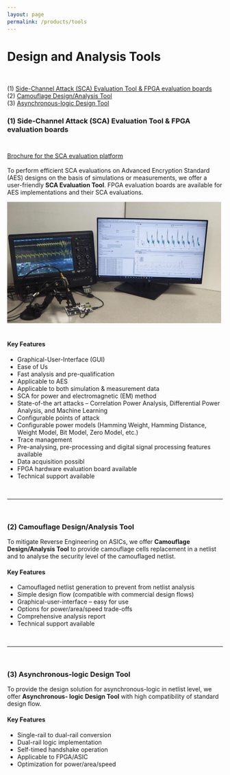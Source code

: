 ```yaml
---
layout: page
permalink: /products/tools
---
```


<div>
<content>
</content>
</div>
<div>
<content>
</content>
</div>
<link rel="stylesheet" href="https://cdnjs.cloudflare.com/ajax/libs/font-awesome/4.7.0/css/font-awesome.min.css">


# Design and Analysis Tools

<br>

<a id="first"></a>

<ul style="list-style-type:none; padding-left: 0;">
  <li>(1) <a href="#first">Side-Channel Attack (SCA) Evaluation Tool & FPGA evaluation boards</a></li>
  <li>(2) <a href="#second">Camouflage Design/Analysis Tool</a></li>
  <li>(3) <a href="#third">Asynchronous-logic Design Tool</a></li>
</ul>

### (1) Side-Channel Attack (SCA) Evaluation Tool & FPGA evaluation boards


<br>
<i class="fa fa-file-pdf-o" aria-hidden="true" style="font-size:24px;"></i>
<a class="brochure" href="/assets/products/evaluation/SCA Platform Brochure_v3 09072020.pdf" download>Brochure for the SCA evaluation platform</a>

To perform efficient SCA evaluations on Advanced Encryption Standard (AES) designs on the basis of simulations or measurements, we offer a user-friendly <strong>SCA Evaluation Tool</strong>. FPGA evaluation boards are available for AES implementations and their SCA evaluations.

<div class="col-sm-auto">
   <img class="mx-auto d-block" src="/assets/products/evaluation/sca_evaluation.jpeg" style="width:500px;">
</div>
<br>
<div class="container">
   <div class="row">
      <div class="col">
         <h4><strong>Key Features</strong></h4>
         <ul>
            <li>Graphical-User-Interface (GUI)</li>
            <li>Ease of Us</li>
            <li>Fast analysis and pre-qualification</li>
            <li>Applicable to AES</li>
            <li>Applicable to both simulation & measurement data</li>
            <li>SCA for power and electromagnetic (EM) method</li>
            <li>State-of-the art attacks – Correlation Power Analysis, Differential Power Analysis, and Machine Learning</li>
            <li>Configurable points of attack</li>
            <li>Configurable power models (Hamming Weight, Hamming Distance, Weight Model, Bit Model, Zero Model, etc.)</li>
            <li>Trace management</li>
            <li>Pre-analysing, pre-processing and digital signal processing features available</li>
            <li>Data acquisition possibl</li>
            <li>FPGA hardware evaluation board available</li>
            <li>Technical support available</li>
         </ul>
      </div>
   </div>
</div>
<br>
<a id="second"></a>
<hr class="seperator">
<br>


### (2) Camouflage Design/Analysis Tool

To mitigate Reverse Engineering on ASICs, we offer <strong>Camouflage Design/Analysis Tool</strong> to
provide camouflage cells replacement in a netlist and to analyse the security level of the
camouflaged netlist.

<div class="container">
   <div class="row">
      <div class="col">
         <h4><strong>Key Features</strong></h4>
         <ul>
            <li>Camouflaged netlist generation to prevent from netlist analysis</li>
            <li>Simple design flow (compatible with commercial design flows)</li>
            <li>Graphical-user-interface – easy for use</li>
            <li>Options for power/area/speed trade-offs</li>
            <li>Comprehensive analysis report</li>
            <li>Technical support available</li>
         </ul>
      </div>
   </div>
</div>
<a id="third"></a>
<br>
<hr class="seperator">
<br>

### (3) Asynchronous-logic Design Tool

To provide the design solution for asynchronous-logic in netlist level, we offer <strong>Asynchronous-
logic Design Tool</strong> with high compatibility of standard design flow.

<div class="container">
   <div class="row">
      <div class="col">
         <h4><strong>Key Features</strong></h4>
         <ul>
            <li>Single-rail to dual-rail conversion</li>
            <li>Dual-rail logic implementation</li>
            <li>Self-timed handshake operation</li>
            <li>Applicable to FPGA/ASIC</li>
            <li>Optimization for power/area/speed</li>
         </ul>
      </div>
   </div>
</div>
